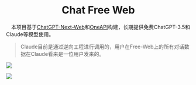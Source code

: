 <h1 align="center">Chat Free Web</h1>

&emsp;本项目基于[ChatGPT-Next-Web](https://github.com/Yidadaa/ChatGPT-Next-Web)和[OneAPI](https://github.com/songquanpeng/one-api)构建，长期提供免费ChatGPT-3.5和Claude等模型使用。

> Claude目前是通过逆向工程进行调用的，用户在Free-Web上的所有对话数据在Claude看来是一位用户发来的。

![](https://cdn.staticaly.com/gh/NingNing0111/picx-images-hosting@master/ChatGPT/1693628871713.4uajbsnxufw0.webp)

![](https://cdn.staticaly.com/gh/NingNing0111/picx-images-hosting@master/ChatGPT/1693628822070.6dznol6gvj00.webp)